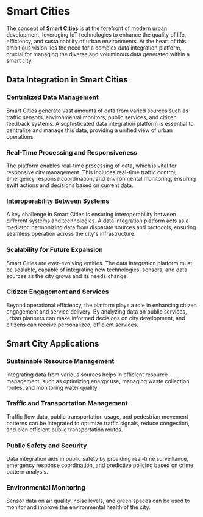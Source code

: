# Smart Cities

The concept of **Smart Cities** is at the forefront of modern urban development, leveraging IoT technologies to enhance the quality of life, efficiency, and sustainability of urban environments. At the heart of this ambitious vision lies the need for a complex data integration platform, crucial for managing the diverse and voluminous data generated within a smart city.

## Data Integration in Smart Cities

### Centralized Data Management

Smart Cities generate vast amounts of data from varied sources such as traffic sensors, environmental monitors, public services, and citizen feedback systems. A sophisticated data integration platform is essential to centralize and manage this data, providing a unified view of urban operations.

### Real-Time Processing and Responsiveness

The platform enables real-time processing of data, which is vital for responsive city management. This includes real-time traffic control, emergency response coordination, and environmental monitoring, ensuring swift actions and decisions based on current data.

### Interoperability Between Systems

A key challenge in Smart Cities is ensuring interoperability between different systems and technologies. A data integration platform acts as a mediator, harmonizing data from disparate sources and protocols, ensuring seamless operation across the city's infrastructure.

### Scalability for Future Expansion

Smart Cities are ever-evolving entities. The data integration platform must be scalable, capable of integrating new technologies, sensors, and data sources as the city grows and its needs change.

### Citizen Engagement and Services

Beyond operational efficiency, the platform plays a role in enhancing citizen engagement and service delivery. By analyzing data on public services, urban planners can make informed decisions on city development, and citizens can receive personalized, efficient services.

## Smart City Applications

### Sustainable Resource Management

Integrating data from various sources helps in efficient resource management, such as optimizing energy use, managing waste collection routes, and monitoring water quality.

### Traffic and Transportation Management

Traffic flow data, public transportation usage, and pedestrian movement patterns can be integrated to optimize traffic signals, reduce congestion, and plan efficient public transportation routes.

### Public Safety and Security

Data integration aids in public safety by providing real-time surveillance, emergency response coordination, and predictive policing based on crime pattern analysis.

### Environmental Monitoring

Sensor data on air quality, noise levels, and green spaces can be used to monitor and improve the environmental health of the city.
